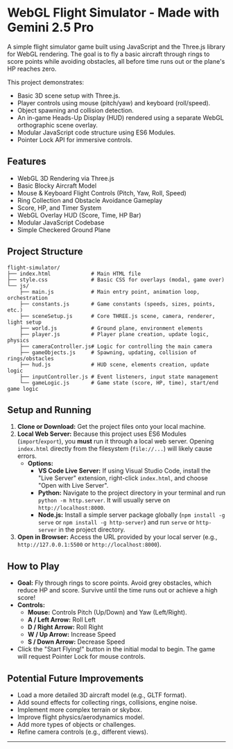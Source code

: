 # WebGL Flight Simulator - Made with Gemini 2.5 Pro

A simple flight simulator game built using JavaScript and the Three.js library for WebGL rendering. The goal is to fly a basic aircraft through rings to score points while avoiding obstacles, all before time runs out or the plane's HP reaches zero.

This project demonstrates:
*   Basic 3D scene setup with Three.js.
*   Player controls using mouse (pitch/yaw) and keyboard (roll/speed).
*   Object spawning and collision detection.
*   An in-game Heads-Up Display (HUD) rendered using a separate WebGL orthographic scene overlay.
*   Modular JavaScript code structure using ES6 Modules.
*   Pointer Lock API for immersive controls.

## Features

*   WebGL 3D Rendering via Three.js
*   Basic Blocky Aircraft Model
*   Mouse & Keyboard Flight Controls (Pitch, Yaw, Roll, Speed)
*   Ring Collection and Obstacle Avoidance Gameplay
*   Score, HP, and Timer System
*   WebGL Overlay HUD (Score, Time, HP Bar)
*   Modular JavaScript Codebase
*   Simple Checkered Ground Plane

## Project Structure

```
flight-simulator/
├── index.html             # Main HTML file
├── style.css              # Basic CSS for overlays (modal, game over)
└── js/
    ├── main.js            # Main entry point, animation loop, orchestration
    ├── constants.js       # Game constants (speeds, sizes, points, etc.)
    ├── sceneSetup.js      # Core THREE.js scene, camera, renderer, light setup
    ├── world.js           # Ground plane, environment elements
    ├── player.js          # Player plane creation, update logic, physics
    ├── cameraController.js# Logic for controlling the main camera
    ├── gameObjects.js     # Spawning, updating, collision of rings/obstacles
    ├── hud.js             # HUD scene, elements creation, update logic
    ├── inputController.js # Event listeners, input state management
    └── gameLogic.js       # Game state (score, HP, time), start/end game logic
```

## Setup and Running

1.  **Clone or Download:** Get the project files onto your local machine.
2.  **Local Web Server:** Because this project uses ES6 Modules (`import`/`export`), you **must** run it through a local web server. Opening `index.html` directly from the filesystem (`file://...`) will likely cause errors.
    *   **Options:**
        *   **VS Code Live Server:** If using Visual Studio Code, install the "Live Server" extension, right-click `index.html`, and choose "Open with Live Server".
        *   **Python:** Navigate to the project directory in your terminal and run `python -m http.server`. It will usually serve on `http://localhost:8000`.
        *   **Node.js:** Install a simple server package globally (`npm install -g serve` or `npm install -g http-server`) and run `serve` or `http-server` in the project directory.
3.  **Open in Browser:** Access the URL provided by your local server (e.g., `http://127.0.0.1:5500` or `http://localhost:8000`).

## How to Play

*   **Goal:** Fly through rings to score points. Avoid grey obstacles, which reduce HP and score. Survive until the time runs out or achieve a high score!
*   **Controls:**
    *   **Mouse:** Controls Pitch (Up/Down) and Yaw (Left/Right).
    *   **A / Left Arrow:** Roll Left
    *   **D / Right Arrow:** Roll Right
    *   **W / Up Arrow:** Increase Speed
    *   **S / Down Arrow:** Decrease Speed
*   Click the "Start Flying!" button in the initial modal to begin. The game will request Pointer Lock for mouse controls.

## Potential Future Improvements

*   Load a more detailed 3D aircraft model (e.g., GLTF format).
*   Add sound effects for collecting rings, collisions, engine noise.
*   Implement more complex terrain or skybox.
*   Improve flight physics/aerodynamics model.
*   Add more types of objects or challenges.
*   Refine camera controls (e.g., different views).

---
